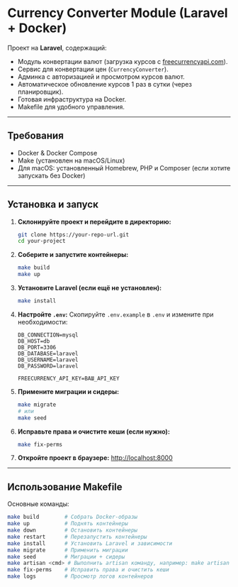 # Currency Converter Module (Laravel + Docker)

Проект на **Laravel**, содержащий:
- Модуль конвертации валют (загрузка курсов с [freecurrencyapi.com](https://freecurrencyapi.com)).
- Сервис для конвертации цен (`CurrencyConverter`).
- Админка с авторизацией и просмотром курсов валют.
- Автоматическое обновление курсов 1 раз в сутки (через планировщик).
- Готовая инфраструктура на Docker.
- Makefile для удобного управления.

---

## Требования
- Docker & Docker Compose
- Make (установлен на macOS/Linux)
- Для macOS: установленный Homebrew, PHP и Composer (если хотите запускать без Docker)

---

## Установка и запуск

1. **Склонируйте проект и перейдите в директорию:**
    ```bash
    git clone https://your-repo-url.git
    cd your-project
    ```

2. **Соберите и запустите контейнеры:**
    ```bash
    make build
    make up
    ```

3. **Установите Laravel (если ещё не установлен):**
    ```bash
    make install
    ```

4. **Настройте `.env`:**
   Скопируйте `.env.example` в `.env` и измените при необходимости:
    ```env
    DB_CONNECTION=mysql
    DB_HOST=db
    DB_PORT=3306
    DB_DATABASE=laravel
    DB_USERNAME=laravel
    DB_PASSWORD=laravel

    FREECURRENCY_API_KEY=ВАШ_API_KEY
    ```

5. **Примените миграции и сидеры:**
    ```bash
    make migrate
    # или
    make seed
    ```

6. **Исправьте права и очистите кеши (если нужно):**
    ```bash
    make fix-perms
    ```

7. **Откройте проект в браузере:**
   [http://localhost:8000](http://localhost:8000)

---

## Использование Makefile

Основные команды:
```bash
make build        # Собрать Docker-образы
make up           # Поднять контейнеры
make down         # Остановить контейнеры
make restart      # Перезапустить контейнеры
make install      # Установить Laravel и зависимости
make migrate      # Применить миграции
make seed         # Миграции + сидеры
make artisan <cmd> # Выполнить artisan команду, например: make artisan route:list
make fix-perms    # Исправить права и очистить кеши
make logs         # Просмотр логов контейнеров
